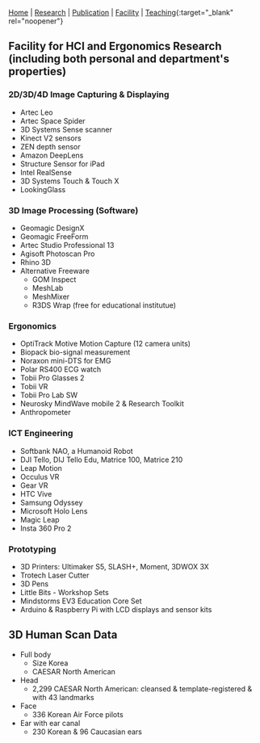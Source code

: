 [Home](README.md) | [Research](research.md) | [Publication](publication.md) | [Facility](facility.md) | [Teaching](https://handonghci.github.io/Courses/){:target="_blank" rel="noopener"}


## Facility for HCI and Ergonomics Research (including both personal and department's properties)

### 2D/3D/4D Image Capturing & Displaying
- Artec Leo
- Artec Space Spider
- 3D Systems Sense scanner
- Kinect V2 sensors
- ZEN depth sensor
- Amazon DeepLens
- Structure Sensor for iPad
- Intel RealSense
- 3D Systems Touch & Touch X
- LookingGlass

### 3D Image Processing (Software)
- Geomagic DesignX
- Geomagic FreeForm
- Artec Studio Professional 13
- Agisoft Photoscan Pro
- Rhino 3D
- Alternative Freeware
	- GOM Inspect
	- MeshLab
	- MeshMixer
	- R3DS Wrap (free for educational institutue)

### Ergonomics
- OptiTrack Motive Motion Capture (12 camera units)
- Biopack bio-signal measurement
- Noraxon mini-DTS for EMG
- Polar RS400 ECG watch
- Tobii Pro Glasses 2
- Tobii VR
- Tobii Pro Lab SW
- Neurosky MindWave mobile 2 & Research Toolkit
- Anthropometer

### ICT Engineering
- Softbank NAO, a Humanoid Robot
- DJI Tello, DIJ Tello Edu, Matrice 100, Matrice 210
- Leap Motion
- Occulus VR
- Gear VR
- HTC Vive
- Samsung Odyssey
- Microsoft Holo Lens
- Magic Leap
- Insta 360 Pro 2

### Prototyping
- 3D Printers: Ultimaker S5, SLASH+, Moment, 3DWOX 3X
- Trotech Laser Cutter
- 3D Pens
- Little Bits - Workshop Sets
- Mindstorms EV3 Education Core Set
- Arduino & Raspberry Pi with LCD displays and sensor kits



## 3D Human Scan Data
- Full body
    - Size Korea
    - CAESAR North American
- Head
    - 2,299 CAESAR North American: cleansed & template-registered & with 43 landmarks
- Face
    - 336 Korean Air Force pilots
- Ear with ear canal
    - 230 Korean & 96 Caucasian ears